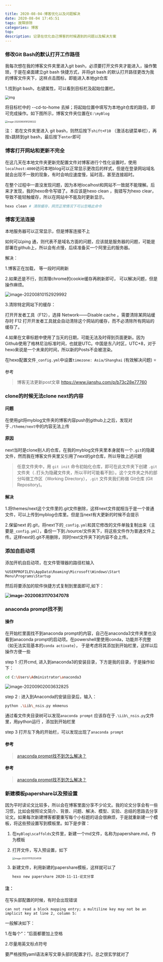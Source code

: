 ```yaml
---

title: 2020-08-04-博客优化以及问题解决
date: 2020-08-04 17:45:51
tags: 故障排除
categories: 博客
top: 
description: 记录在优化自己博客的时候遇到的问题以及解决方案
---
```


### 修改Git Bash的默认打开工作路径

我每次想在我的博客文件夹里进入git bash，必须要打开文件夹才能进入，操作繁琐，于是在桌面建立git bash 快捷方式，并将git bash 的默认打开路径更改为我的博客文件夹下，这样点击图标，即能进入本地git仓库

1.找到git bash，右键属性，可以看到目标栏及起始位置栏。

<img src="https://i.loli.net/2020/08/04/tPL1uzsVApn5FvC.png" alt="img" style="zoom: 80%;" />



将目标栏中的 --cd-to-home 去掉；将起始位置中填写为本地git仓库的路径，即可完成操作。如下图所示，博客文件夹位置在`E:\myBlog`

<img src="https://i.loli.net/2020/08/04/Vw7Kg3U2OIZQ6R9.png" alt="image-20200804181206322" style="zoom: 50%;" />



注： 若在文件夹里进入 git bash，则然后按下`shift+F10` （激活右键菜单栏），再按`s`跳转到git bash，最后按下`enter`即可







### 博客打开网站和更新不完全

在这几天在本地文件夹更新完配置文件对博客进行个性化设置时，使用`localhost:4000`访问本地blog可以正常显示更改后的样式，但是在登录网站域名就会出现不一致的现象，有时会响应速度慢，延时高，甚至连接超时。

在整个过程中一直没发现问题，因为本地localhost和网站不一致就不能理解。后来才发现，我的hexo命令写错了。本应该是hexo clean ，我错写为hexo clear，导致不能轻触缓存，所以在网站中不能及时更新显示。

```python
hexo clean # 清除缓存，网页正常情况下可以忽略此命令
```



### 博客无法连接

本地服务器可以正常显示，但是博客连接不上

如何可以ping 通，则代表不是域名方面的问题，应该就是服务器的问题，可能是部署在github上，所以会有点慢，后续准备买一个阿里云的服务器。

解决：

1.博客正在加载， 等一段时间刷新

2.如果还是不行，则清理chrome的cookie缓存再刷新即可， 可以解决问题，但是操作麻烦。

![image-20200810152929992](https://i.loli.net/2020/08/10/Iwpk2yb5OAjuoKf.png)



3.清除特定网站下的缓存：

打开开发者工具（F12），选择 Network——Disable cache 。需要清除某网站缓存时 F12 打开开发者工具就会自动清除这个网站的缓存，而不必清除所有网站的缓存了。



4.如果在文章标题中使用了当天的日期，可能无法及时得到页面更新。因为Github使用了格林尼治标准时间，也就是UTC。中国是东八时区，UTC+8，对于hexo来说是一个未来的时间，所以新的Posts不会被渲染。

在hexo配置文件`_config.yml`中设置`timezone: Asia/Shanghai`  (有效解决问题)  :star:

参考

> 博客无法更新post文章  https://www.jianshu.com/p/b73c28e77760



### clone的时候无法clone next的内容

#### 问题

在使用git将myblog文件夹的博客内容push到github上之后，发现对于`./theme/next`中的内容无法上传

#### 原因

next当时是clone别人的仓库，在我的myblog文件夹里本身就有一个`.git`的隐藏文件，然而我在博客文件夹里又引用了next的git仓库，所以导致上述问题

> 任意文件夹中，用 `git init` 命令初始化仓库，即可在此文件夹下创建 `.git` 文件夹（`.`打头为隐藏文件夹，所以平时可能看不到）。这个文件夹之外的部分叫做工作区（Working Directory），`.git` 文件夹我们称做 Git仓库 (Git Repository)。

#### 解决

1.将themes/next这个文件里的.git文件删除，这样next文件就相当于是一个普通文件，可以上传到myblog仓库里。但是当next有大更新的时候不会提示

2.保留next 的.git，将next下的`_config.yml`和其它修改的文件单独复制出来（主要是`_config.yml`），备份一下到./source/文件夹下，将这些文件作为普通文件上传。这样next的.git不用删除，同时next文件夹下的内容不会上传。



### 添加自启动项

添加开机自启动项，在文件管理器的路径栏输入

`%USERPROFILE%\AppData\Roaming\Microsoft\Windows\Start Menu\Programs\Startup`

然后将要添加的软件快捷方式复制到里面即可,如下：

**![image-20200831170347078](https://i.loli.net/2020/08/31/dqOpCylYLNQ8EoV.png)**

### anaconda prompt找不到

#### 操作

在开始栏里面找不到anaconda prompt的内容，自己在anaconda3文件夹里也没看到anaconda prompt的启动项。在powershell里使用conda，功能并不完整（如无法实现基本的`conda activate`）， 于是考虑将其添加到开始栏里，这样以后操作方便一些

step 1 :打开cmd,  进入到anaconda3的安装目录，下方是我的目录，于是操作如下：

```bash
cd C:\Users\Administrator\anaconda3
```

![image-20200902003632825](E:\myBlog\source\_posts\image-20200902003632825.png)



step 2 : 进入到Anaconda的安装目录后，输入：

```bash
python .\Lib\_nsis.py mkmenus
```

通过看文件夹目录树可以发现`anaconda prompt` 应该存在于`.\Lib\_nsis.py`文件里，用python运行 ，添加到开始栏里

step 3 打开左下角的开始栏，可以发现出现了`anaconda prompt` 



#### 参考

> [anaconda prompt找不到怎么解决？](https://www.py.cn/tools/anaconda/16426.html)

#### 参考

> [anaconda prompt找不到怎么解决？](https://www.py.cn/tools/anaconda/16426.html)





### 新建模板papershare以及预设置

因为平时读论文比较多，所以会在博客里面分享不少论文。我的论文分享会有一些习惯，比如会按照论文简介、背景、问题、解决、模型、实验、总结的思路去分享论文。如果每次新建博客都要重写每个小标题的话会很麻烦，于是就重新建一个模板，将这些预设置写到模板里。如下是步骤：

1. 在`myBlog\scaffolds`文件里，新建一个md文件，名称为papershare.md，作为模板

2. 打开文件，写入预设置，如下

   <img src="E:\myBlog\source\_posts\image-20201111152534109.png" alt="image-20201111152534109" style="zoom: 50%;" />

3. 新建文件，利用新建的papershare模板，这样就可以了

   ```bash
   hexo new papershare 2020-11-11-论文分享 
   ```

   

#### 注：

在写头部配置的时候，有时会出现错误

```
can not read a block mapping entry; a multiline key may not be an implicit key at line 2, column 5:
```

一般解决如下：



1.在每个“：”后面都要加上空格

2.尽量用英文标点符号



要严格按照yaml语法来写文章头部的配置才行。总之很玄学就对了